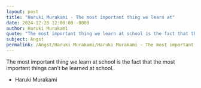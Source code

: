 ```yaml
---
layout: post
title: "Haruki Murakami - The most important thing we learn at"
date: 2024-12-28 12:00:00 -0000
author: Haruki Murakami
quote: "The most important thing we learn at school is the fact that the most important things can’t be learned at school."
subject: Angst
permalink: /Angst/Haruki Murakami/Haruki Murakami - The most important thing we learn at
---
```


The most important thing we learn at school is the fact that the most important things can’t be learned at school.

- Haruki Murakami
